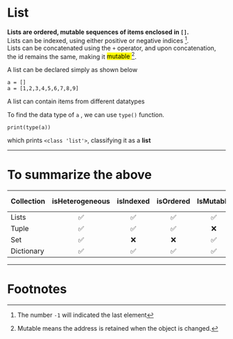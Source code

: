 # List
**Lists are ordered, mutable sequences of items enclosed in `[]`.** <br>
Lists can be indexed, using either positive or negative indices [^1]. <br>
Lists can be concatenated using the `+` operator, and upon concatenation, the id remains the same, making it <mark>mutable </mark>[^2].

A list can be declared simply as shown below <br>
```
a = [] 
a = [1,2,3,4,5,6,7,8,9]
```
A list can contain items from different datatypes<br>

To find the data type of `a` , we can use `type()` function.
```
print(type(a))
```
which prints `<class 'list'>`, classifying it as a **list**

---
# To summarize the above
| Collection  | isHeterogeneous | isIndexed | isOrdered | IsMutable | isHashable | Allows Duplicates |
| :---------- | :-------------: | :-------: | :-------: | :-------: | :--------: | :---------------: |
| Lists       | ✅              | ✅        | ✅        | ✅        | ❌         | ✅                |
| Tuple       | ✅              | ✅        | ✅        | ❌        | ✅         | ✅                |
| Set         | ✅              | ❌        | ❌        | ✅        | ❌         | ❌                |
| Dictionary  | ✅              | ✅        | ✅        | ✅        | Keys: ✅   | ❌                |

---
# Footnotes
[^1]: The number `-1` will indicated the last element 
[^2]: Mutable means the address is retained when the object is changed.

